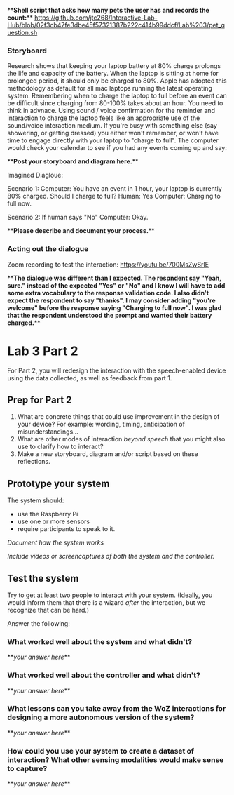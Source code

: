 

\*\***Shell script that asks how many pets the user has and records the count:**\*\* https://github.com/jtc268/Interactive-Lab-Hub/blob/02f3cb47fe3dbe45f57321387b222c414b99ddcf/Lab%203/pet_question.sh

### Storyboard

Research shows that keeping your laptop battery at 80% charge prolongs the life and capacity of the battery. When the laptop is sitting at home for prolonged period, it should only be charged to 80%. Apple has adopted this methodology as default for all mac laptops running the latest operating system. Remembering when to charge the laptop to full before an event can be difficult since charging from 80-100% takes about an hour. You need to think in advnace. Using sound / voice confirmation for the reminder and interaction to charge the laptop feels like an appropriate use of the sound/voice interaction medium. If you're busy with something else (say showering, or getting dressed) you either won't remember, or won't have time to engage directly with your laptop to "charge to full". The computer would check your calendar to see if you had any events coming up and say:

\*\***Post your storyboard and diagram here.**\*\*


Imagined Diagloue:

Scenario 1:
Computer: You have an event in 1 hour, your laptop is currently 80% charged. Should I charge to full?
Human: Yes
Computer: Charging to full now.

Scenario 2:
If human says "No"
Computer: Okay.

\*\***Please describe and document your process.**\*\*

### Acting out the dialogue

Zoom recording to test the interaction:
https://youtu.be/700MsZwSrlE

\*\***The dialogue was different than I expected. The respndent say "Yeah, sure." instead of the expected "Yes" or "No" and I know I will have to add some extra vocabulary to the response validation code. I also didn't expect the respondent to say "thanks". I may consider adding "you're welcome" before the response saying "Charging to full now". I was glad that the respondent understood the prompt and wanted their battery charged.**\*\*

# Lab 3 Part 2

For Part 2, you will redesign the interaction with the speech-enabled device using the data collected, as well as feedback from part 1.

## Prep for Part 2

1. What are concrete things that could use improvement in the design of your device? For example: wording, timing, anticipation of misunderstandings...
2. What are other modes of interaction _beyond speech_ that you might also use to clarify how to interact?
3. Make a new storyboard, diagram and/or script based on these reflections.

## Prototype your system

The system should:
* use the Raspberry Pi 
* use one or more sensors
* require participants to speak to it. 

*Document how the system works*

*Include videos or screencaptures of both the system and the controller.*

## Test the system
Try to get at least two people to interact with your system. (Ideally, you would inform them that there is a wizard _after_ the interaction, but we recognize that can be hard.)

Answer the following:

### What worked well about the system and what didn't?
\*\**your answer here*\*\*

### What worked well about the controller and what didn't?

\*\**your answer here*\*\*

### What lessons can you take away from the WoZ interactions for designing a more autonomous version of the system?

\*\**your answer here*\*\*


### How could you use your system to create a dataset of interaction? What other sensing modalities would make sense to capture?

\*\**your answer here*\*\*

